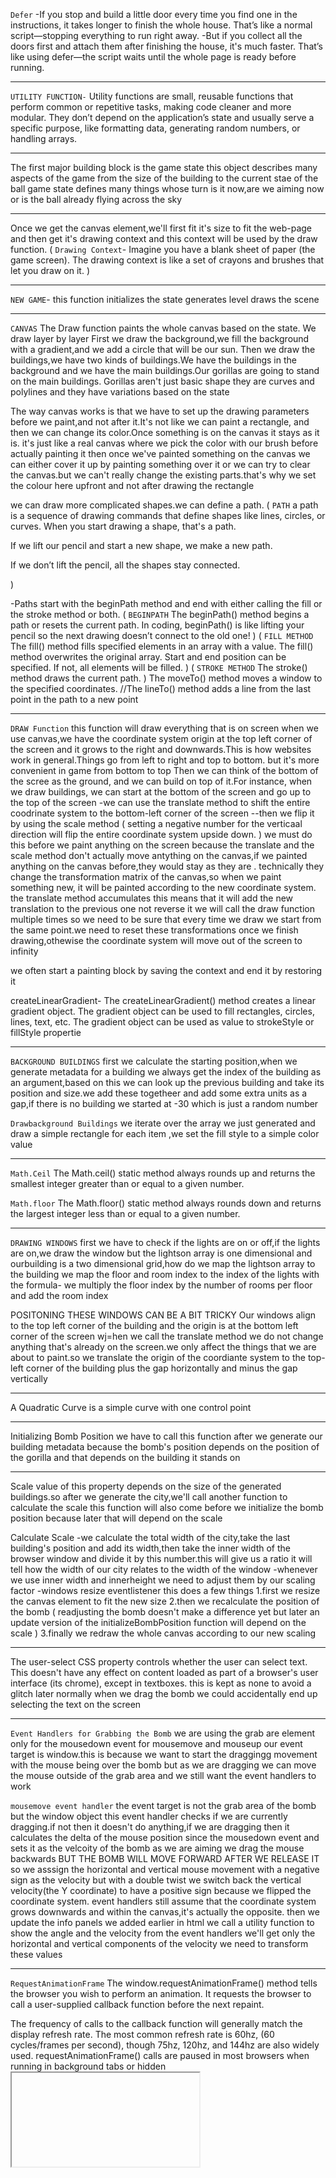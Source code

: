 `Defer`
-If you stop and build a little door every time you find one in the instructions, it takes longer to finish the whole house. That’s like a normal script—stopping everything to run right away.
-But if you collect all the doors first and attach them after finishing the house, it's much faster. That’s like using defer—the script waits until the whole page is ready before running.

---

`UTILITY FUNCTION-`
Utility functions are small, reusable functions that perform common or repetitive tasks, making code cleaner and more modular. They don’t depend on the application’s state and usually serve a specific purpose, like formatting data, generating random numbers, or handling arrays.

---

The first major building block is the game state
this object describes many aspects of the game
from the size of the building to the current stae of the ball
game state defines many things whose turn is it now,are we aiming now or is the ball already flying across the sky

---

Once we get the canvas element,we'll first fit it's size to fit the web-page and then get it's drawing context and this context will be used by the draw function.
(
`Drawing Context`-
Imagine you have a blank sheet of paper (the game screen). The drawing context is like a set of crayons and brushes that let you draw on it.
)

---

`NEW GAME`-
this function initializes the state
generates level
draws the scene

---

`CANVAS`
The Draw function paints the whole canvas based on the state.
We draw layer by layer
First we draw the background,we fill the background with a gradient,and we add a circle that will be our sun.
Then we draw the buildings,we have two kinds of buildings.We have the buildings in the background and we have the main buildings.Our gorillas are going to stand on the main buildings.
Gorillas aren't just basic shape they are curves and polylines and they have variations based on the state

The way canvas works is that we have to set up the drawing parameters before we paint,and not after it.It's not like we can paint a rectangle, and then we can change its color.Once something is on the canvas it stays as it is.
it's just like a real canvas where we pick the color with our brush before actually painting it
then once we've painted something on the canvas we can either cover it up by painting something over it or we can try to clear the canvas.but we can't really change the existing parts.that's why we set the colour here upfront and not after drawing the rectangle

we can draw more complicated shapes.we can define a path.
(
`PATH`
a path is a sequence of drawing commands that define shapes like lines, circles, or curves.
When you start drawing a shape, that's a path.

If we lift our pencil and start a new shape, we make a new path.

If we don’t lift the pencil, all the shapes stay connected.

)

-Paths start with the beginPath method and end with either calling the fill or the stroke method or both.
(
`BEGINPATH`
The beginPath() method begins a path or resets the current path.
In coding, beginPath() is like lifting your pencil so the next drawing doesn’t connect to the old one!
)
(
`FILL METHOD`
The fill() method fills specified elements in an array with a value.
The fill() method overwrites the original array.
Start and end position can be specified. If not, all elements will be filled.
)
(
`STROKE METHOD`
The stroke() method draws the current path.
)
The moveTo() method moves a window to the specified coordinates.
//The lineTo() method adds a line from the last point in the path to a new point

---

`DRAW Function`
this function will draw everything that is on screen
when we use canvas,we have the coordinate system origin at the top left corner of the screen and it grows to the right and downwards.This is how websites work in general.Things go from left to right and top to bottom.
but it's more convenient in game from bottom to top
Then we can think of the bottom of the scree as the ground, and we can build on top of it.For instance, when we draw buildings, we can start at the bottom of the screen and go up to the top of the screen
-we can use the translate method to shift the entire coodrinate system to the bottom-left corner of the screen
--then we flip it by using the scale method (
setting a negative number for the verticaal direction will flip the entire coordinate system upside down.
)
we must do this before we paint anything on the screen because the translate and the scale method don't actually move antything on the canvas,if we painted anything on the canvas before,they would stay as they are .
technically they change the transformation matrix of the canvas,so when we paint something new, it will be painted according to the new coordinate system.
the translate method accumulates this means that it will add the new translation to the previous one not reverse it
we will call the draw function multiple times so we need to be sure that every time we draw we start from the same point.we need to reset these transformations once we finish drawing,othewise the coordinate system will move out of the screen to infinity

we often start a painting block by saving the context and end it by restoring it

createLinearGradient-
The createLinearGradient() method creates a linear gradient object.
The gradient object can be used to fill rectangles, circles, lines, text, etc.
The gradient object can be used as value to strokeStyle or fillStyle propertie

---

`BACKGROUND BUILDINGS`
first we calculate the starting position,when we generate metadata for a building we always get the index of the building as an argument,based on this we can look up the previous building and take its position and size.we add these togetheer and add some extra units as a gap,if there is no building we started at -30 which is just a random number

`Drawbackground Buildings`
we iterate over the array we just generated and draw a simple rectangle for each item ,we set the fill style to a simple color value

---

`Math.Ceil`
The Math.ceil() static method always rounds up and returns the smallest integer greater than or equal to a given number.

`Math.floor`
The Math.floor() static method always rounds down and returns the largest integer less than or equal to a given number.

---

`DRAWING WINDOWS`
first we have to check if the lights are on or off,if the lights are on,we draw the window
but the lightson array is one dimensional and ourbuilding is a two dimensional grid,how do we map the lightson array to the building
we map the floor and room index to the index of the lights with the formula-
we multiply the floor index by the number of rooms per floor and add the room index

POSITONING THESE WINDOWS CAN BE A BIT TRICKY
Our windows align to the top left corner of the building and the origin is at the bottom left corner of the screen
wj=hen we call the translate method we do not change anything that's already on the screen.we only affect the things that we are about to paint.so we translate the origin of the coordiante system to the top-left corner of the building plus the gap horizontally and minus the gap vertically

---

A Quadratic Curve is a simple curve with one control point

---

Initializing Bomb Position
we have to call this function after we generate our building metadata because the bomb's position depends on the position of the gorilla and that depends on the building it stands on

---

Scale
value of this property depends on the size of the generated buildings.so after we generate the city,we'll call another function to calculate the scale
this function will also come before we initialize the bomb position because later that will depend on the scale

Calculate Scale
-we calculate the total width of the city,take the last building's position and add its width,then take the inner width of the browser window and divide it by this number.this will give us a ratio it will tell how the width of our city relates to the width of the window
-whenever we use inner width and innerheight we need to adjust them by our scaling factor
-windows resize eventlistener
this does a few things
1.first we resize the canvas element to fit the new size
2.then we recalculate the position of the bomb
(
readjusting the bomb doesn't make a difference yet but later an update version of the initializeBombPosition function will depend on the scale
)
3.finally we redraw the whole canvas according to our new scaling

---

The user-select CSS property controls whether the user can select text. This doesn't have any effect on content loaded as part of a browser's user interface (its chrome), except in textboxes.
this is kept as none to avoid a glitch later
normally when we drag the bomb we could accidentally end up selecting the text on the screen

---

`Event Handlers for Grabbing the Bomb`
we are using the grab are element only for the mousedown event
for mousemove and mouseup our event target is window.this is because we want to start the draggingg movement with the mouse being over the bomb but as we are dragging we can move the mouse outside of the grab area and we still want the event handlers to work

`mousemove event handler`
the event target is not the grab area of the bomb but the window object
this event handler checks if we are currently dragging.if not then it doesn't do anything,if we are dragging then it calculates the delta of the mouse position since the mousedown event and sets it as the velcoity of the bomb
as we are aiming we drag the mouse backwards
BUT THE BOMB WILL MOVE FORWARD AFTER WE RELEASE IT
so we asssign the horizontal and vertical mouse movement with a negative sign as the velocity
but with a double twist we switch back the vertical velocity(the Y coordinate) to have a positive sign because we flipped the coordinate system.
event handlers still assume that the coordinate system grows downwards and within the canvas,it's actually the opposite.
then we update the info panels we added earlier in html
we call a utility function to show the angle and the velocity
from the event handlers we'll get only the horizontal and vertical components of the velocity we need to transform these values

---

`RequestAnimationFrame`
The window.requestAnimationFrame() method tells the browser you wish to perform an animation. It requests the browser to call a user-supplied callback function before the next repaint.

The frequency of calls to the callback function will generally match the display refresh rate. The most common refresh rate is 60hz, (60 cycles/frames per second), though 75hz, 120hz, and 144hz are also widely used. requestAnimationFrame() calls are paused in most browsers when running in background tabs or hidden <iframe>s, in order to improve performance and battery life

---

`Animate Function`
The animate function will handle one frame of the animation loop,in each frame,we move the bomb by a little,then at the very end of the function it keeps on requesting another animation frame,this way we end up running the animate function around 60 times every second.
the constant repainting of the screen will appear as a continuous animation
the only way to stop this animation loop is by returning early from this function,returning before we reach the last statement that requests annother animation frame will eventually stop this loop

we use the timestamp attribute to calculate how much time passed between the two cycles,before moving the bomb,we calculate the elapsed time,by subtracting the previous timestamp from the current one

but how did we know the previous timestamp?
we assign the current timestamp at the end of the function to the previousAnimationtimestamp variable which will eventually become the previous timestamp in the next cycle

However the first cycle is an exception because,at that point,we don't have a previous cycle yet
